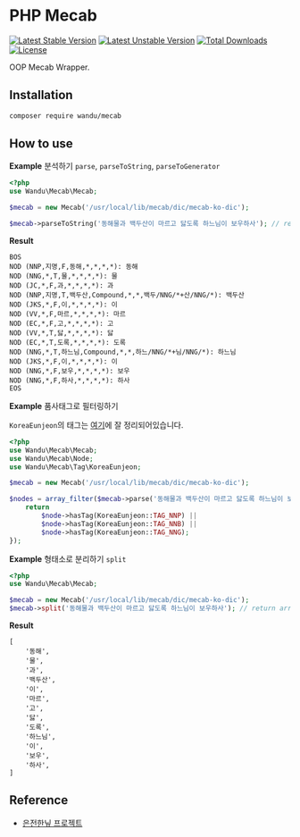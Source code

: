 PHP Mecab
=========

[![Latest Stable Version](https://poser.pugx.org/wandu/mecab/v/stable.svg)](https://packagist.org/packages/wandu/mecab)
[![Latest Unstable Version](https://poser.pugx.org/wandu/mecab/v/unstable.svg)](https://packagist.org/packages/wandu/mecab)
[![Total Downloads](https://poser.pugx.org/wandu/mecab/downloads.svg)](https://packagist.org/packages/wandu/mecab)
[![License](https://poser.pugx.org/wandu/mecab/license.svg)](https://packagist.org/packages/wandu/mecab)

OOP Mecab Wrapper.

## Installation

```bash
composer require wandu/mecab
```

## How to use

**Example** 분석하기 `parse`, `parseToString`, `parseToGenerator`

```php
<?php
use Wandu\Mecab\Mecab;

$mecab = new Mecab('/usr/local/lib/mecab/dic/mecab-ko-dic');

$mecab->parseToString('동해물과 백두산이 마르고 닳도록 하느님이 보우하사'); // return string
```

**Result**

```
BOS
NOD (NNP,지명,F,동해,*,*,*,*): 동해
NOD (NNG,*,T,물,*,*,*,*): 물
NOD (JC,*,F,과,*,*,*,*): 과
NOD (NNP,지명,T,백두산,Compound,*,*,백두/NNG/*+산/NNG/*): 백두산
NOD (JKS,*,F,이,*,*,*,*): 이
NOD (VV,*,F,마르,*,*,*,*): 마르
NOD (EC,*,F,고,*,*,*,*): 고
NOD (VV,*,T,닳,*,*,*,*): 닳
NOD (EC,*,T,도록,*,*,*,*): 도록
NOD (NNG,*,T,하느님,Compound,*,*,하느/NNG/*+님/NNG/*): 하느님
NOD (JKS,*,F,이,*,*,*,*): 이
NOD (NNG,*,F,보우,*,*,*,*): 보우
NOD (NNG,*,F,하사,*,*,*,*): 하사
EOS
```

**Example** 품사태그로 필터링하기

`KoreaEunjeon`의 태그는 [여기](https://docs.google.com/spreadsheets/d/1-9blXKjtjeKZqsf4NzHeYJCrr49-nXeRF6D80udfcwY/edit#gid=0)에
잘 정리되어있습니다.
 
```php
<?php
use Wandu\Mecab\Mecab;
use Wandu\Mecab\Node;
use Wandu\Mecab\Tag\KoreaEunjeon;

$mecab = new Mecab('/usr/local/lib/mecab/dic/mecab-ko-dic');

$nodes = array_filter($mecab->parse('동해물과 백두산이 마르고 닳도록 하느님이 보우하사'), function (Node $node) {
    return
        $node->hasTag(KoreaEunjeon::TAG_NNP) ||
        $node->hasTag(KoreaEunjeon::TAG_NNB) ||
        $node->hasTag(KoreaEunjeon::TAG_NNG);
});

```
**Example** 형태소로 분리하기 `split`

```php
<?php
use Wandu\Mecab\Mecab;

$mecab = new Mecab('/usr/local/lib/mecab/dic/mecab-ko-dic');
$mecab->split('동해물과 백두산이 마르고 닳도록 하느님이 보우하사'); // return array
```

**Result**

```
[
    '동해',
    '물',
    '과',
    '백두산',
    '이',
    '마르',
    '고',
    '닳',
    '도록',
    '하느님',
    '이',
    '보우',
    '하사',
]
```

## Reference

- [은전한닢 프로젝트](http://eunjeon.blogspot.kr/)
